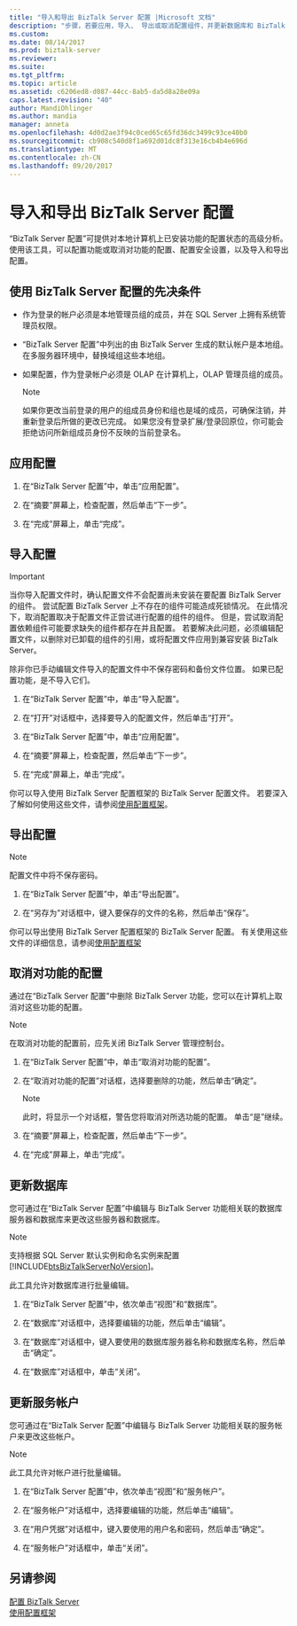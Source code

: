 ```yaml
---
title: "导入和导出 BizTalk Server 配置 |Microsoft 文档"
description: "步骤，若要应用，导入、 导出或取消配置组件，并更新数据库和 BizTalk Server 中的服务帐户"
ms.custom: 
ms.date: 08/14/2017
ms.prod: biztalk-server
ms.reviewer: 
ms.suite: 
ms.tgt_pltfrm: 
ms.topic: article
ms.assetid: c6206ed8-d087-44cc-8ab5-da5d8a28e09a
caps.latest.revision: "40"
author: MandiOhlinger
ms.author: mandia
manager: anneta
ms.openlocfilehash: 4d0d2ae3f94c0ced65c65fd36dc3499c93ce40b0
ms.sourcegitcommit: cb908c540d8f1a692d01dc8f313e16cb4b4e696d
ms.translationtype: MT
ms.contentlocale: zh-CN
ms.lasthandoff: 09/20/2017
---
```

# <a name="import-and-export-biztalk-server-configuration"></a>导入和导出 BizTalk Server 配置
“BizTalk Server 配置”可提供对本地计算机上已安装功能的配置状态的高级分析。 使用该工具，可以配置功能或取消对功能的配置、配置安全设置，以及导入和导出配置。  
  
## <a name="prerequisites-to-use-the-biztalk-server-configuration"></a>使用 BizTalk Server 配置的先决条件  
   
-   作为登录的帐户必须是本地管理员组的成员，并在 SQL Server 上拥有系统管理员权限。  
  
-   “BizTalk Server 配置”中列出的由 BizTalk Server 生成的默认帐户是本地组。 在多服务器环境中，替换域组这些本地组。  
  
-   如果配置，作为登录帐户必须是 OLAP 在计算机上，OLAP 管理员组的成员。  
  
    > [!NOTE]
    >  如果你更改当前登录的用户的组成员身份和组也是域的成员，可确保注销，并重新登录后所做的更改已完成。 如果您没有登录扩展/登录回原位，你可能会拒绝访问所新组成员身份不反映的当前登录名。  
  
## <a name="apply-the-configuration"></a>应用配置  
  
1.  在“BizTalk Server 配置”中，单击“应用配置”。  
  
2.  在“摘要”屏幕上，检查配置，然后单击“下一步”。  
  
3.  在“完成”屏幕上，单击“完成”。  
  
## <a name="import-configuration"></a>导入配置

> [!IMPORTANT]
> 当你导入配置文件时，确认配置文件不会配置尚未安装在要配置 BizTalk Server 的组件。 尝试配置 BizTalk Server 上不存在的组件可能造成死锁情况。 在此情况下，取消配置取决于配置文件正尝试进行配置的组件的组件。 但是，尝试取消配置依赖组件可能要求缺失的组件都存在并且配置。 若要解决此问题，必须编辑配置文件，以删除对已卸载的组件的引用，或将配置文件应用到兼容安装 BizTalk Server。  
> 
>  除非你已手动编辑文件导入的配置文件中不保存密码和备份文件位置。 如果已配置功能，是不导入它们。  
  
  
1.  在“BizTalk Server 配置”中，单击“导入配置”。  
  
2.  在“打开”对话框中，选择要导入的配置文件，然后单击“打开”。  
  
3.  在“BizTalk Server 配置”中，单击“应用配置”。  
  
4.  在“摘要”屏幕上，检查配置，然后单击“下一步”。  
  
5.  在“完成”屏幕上，单击“完成”。  

你可以导入使用 BizTalk Server 配置框架的 BizTalk Server 配置文件。 若要深入了解如何使用这些文件，请参阅[使用配置框架](../install-and-config-guides/working-with-the-configuration-framework.md)。  
  
## <a name="export-configuration"></a>导出配置

> [!NOTE]
>  配置文件中将不保存密码。    
 
1.  在“BizTalk Server 配置”中，单击“导出配置”。  
  
2.  在“另存为”对话框中，键入要保存的文件的名称，然后单击“保存”。  

 你可以导出使用 BizTalk Server 配置框架的 BizTalk Server 配置。 有关使用这些文件的详细信息，请参阅[使用配置框架](../install-and-config-guides/working-with-the-configuration-framework.md)  
  
## <a name="unconfigure-features"></a>取消对功能的配置  
 通过在“BizTalk Server 配置”中删除 BizTalk Server 功能，您可以在计算机上取消对这些功能的配置。  
  
> [!NOTE]
>  在取消对功能的配置前，应先关闭 BizTalk Server 管理控制台。  
  
 
1.  在“BizTalk Server 配置”中，单击“取消对功能的配置”。  
  
2.  在“取消对功能的配置”对话框，选择要删除的功能，然后单击“确定”。  
  
    > [!NOTE]
    >  此时，将显示一个对话框，警告您将取消对所选功能的配置。 单击“是”继续。  
  
3.  在“摘要”屏幕上，检查配置，然后单击“下一步”。  
  
4.  在“完成”屏幕上，单击“完成”。  
  
## <a name="update-databases"></a>更新数据库  
 您可通过在“BizTalk Server 配置”中编辑与 BizTalk Server 功能相关联的数据库服务器和数据库来更改这些服务器和数据库。  
  
> [!NOTE]
>  支持根据 SQL Server 默认实例和命名实例来配置 [!INCLUDE[btsBizTalkServerNoVersion](../includes/btsbiztalkservernoversion-md.md)]。  
> 
>  此工具允许对数据库进行批量编辑。  
  
 
1.  在“BizTalk Server 配置”中，依次单击“视图”和“数据库”。  
  
2.  在“数据库”对话框中，选择要编辑的功能，然后单击“编辑”。  
  
3.  在“数据库”对话框中，键入要使用的数据库服务器名称和数据库名称，然后单击“确定”。  
  
4.  在“数据库”对话框中，单击“关闭”。  
  
## <a name="update-service-accounts"></a>更新服务帐户  
 您可通过在“BizTalk Server 配置”中编辑与 BizTalk Server 功能相关联的服务帐户来更改这些帐户。  
  
> [!NOTE]
>  此工具允许对帐户进行批量编辑。  
  
1.  在“BizTalk Server 配置”中，依次单击“视图”和“服务帐户”。  
  
2.  在“服务帐户”对话框中，选择要编辑的功能，然后单击“编辑”。  
  
3.  在“用户凭据”对话框中，键入要使用的用户名和密码，然后单击“确定”。  
  
4.  在“服务帐户”对话框中，单击“关闭”。  
  
## <a name="see-also"></a>另请参阅  
 [配置 BizTalk Server](../install-and-config-guides/configure-biztalk-server.md)   
 [使用配置框架](../install-and-config-guides/working-with-the-configuration-framework.md)   
